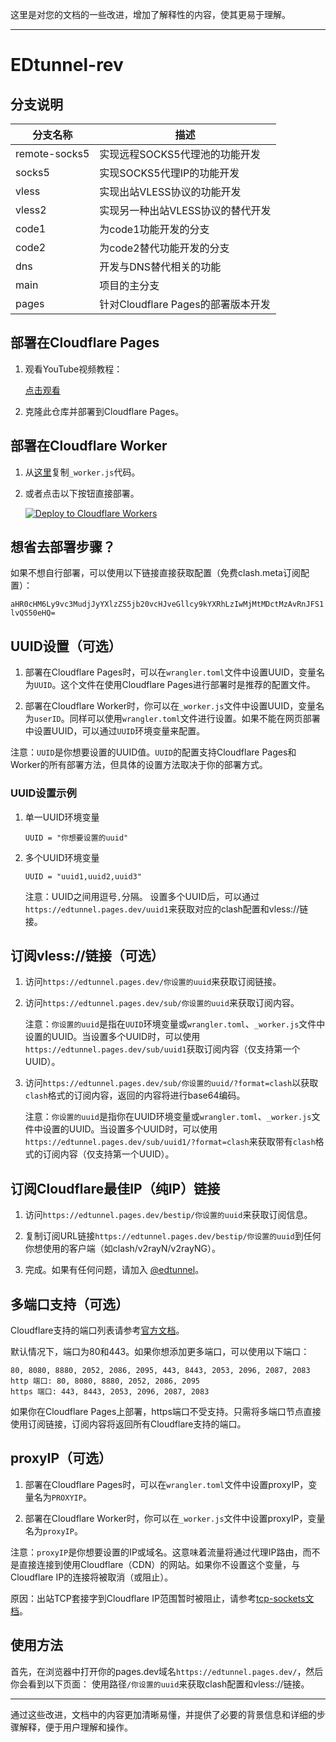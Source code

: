 这里是对您的文档的一些改进，增加了解释性的内容，使其更易于理解。

---

# EDtunnel-rev

## 分支说明

| 分支名称          | 描述                                                        |
| ----------------- | ----------------------------------------------------------- |
| remote-socks5     | 实现远程SOCKS5代理池的功能开发                               |
| socks5            | 实现SOCKS5代理IP的功能开发                                  |
| vless             | 实现出站VLESS协议的功能开发                                  |
| vless2            | 实现另一种出站VLESS协议的替代开发                            |
| code1             | 为code1功能开发的分支                                        |
| code2             | 为code2替代功能开发的分支                                    |
| dns               | 开发与DNS替代相关的功能                                      |
| main              | 项目的主分支                                                |
| pages             | 针对Cloudflare Pages的部署版本开发                           |

## 部署在Cloudflare Pages

1. 观看YouTube视频教程：

   [点击观看](https://www.youtube.com/watch?v=8I-yTNHB0aw)

2. 克隆此仓库并部署到Cloudflare Pages。

## 部署在Cloudflare Worker

1. 从[这里](https://github.com/EDtunnel-rev/EDtunnel-rev/blob/main/_worker.js)复制`_worker.js`代码。

2. 或者点击以下按钮直接部署。

   [![Deploy to Cloudflare Workers](https://deploy.workers.cloudflare.com/button)](https://deploy.workers.cloudflare.com/?url=https://github.com/EDtunnel-rev/EDtunnel-rev)

## 想省去部署步骤？

如果不想自行部署，可以使用以下链接直接获取配置（免费clash.meta订阅配置）：

`aHR0cHM6Ly9vc3MudjJyYXlzZS5jb20vcHJveGllcy9kYXRhLzIwMjMtMDctMzAvRnJFS1lvQS50eHQ=`

## UUID设置（可选）

1. 部署在Cloudflare Pages时，可以在`wrangler.toml`文件中设置UUID，变量名为`UUID`。这个文件在使用Cloudflare Pages进行部署时是推荐的配置文件。

2. 部署在Cloudflare Worker时，你可以在`_worker.js`文件中设置UUID，变量名为`userID`。同样可以使用`wrangler.toml`文件进行设置。如果不能在网页部署中设置UUID，可以通过`UUID`环境变量来配置。

注意：`UUID`是你想要设置的UUID值。`UUID`的配置支持Cloudflare Pages和Worker的所有部署方法，但具体的设置方法取决于你的部署方式。

### UUID设置示例

1. 单一UUID环境变量

   ```environment
   UUID = "你想要设置的uuid"
   ```

2. 多个UUID环境变量

   ```environment
   UUID = "uuid1,uuid2,uuid3"
   ```

   注意：UUID之间用逗号`,`分隔。
   设置多个UUID后，可以通过`https://edtunnel.pages.dev/uuid1`来获取对应的clash配置和vless://链接。

## 订阅vless://链接（可选）

1. 访问`https://edtunnel.pages.dev/你设置的uuid`来获取订阅链接。

2. 访问`https://edtunnel.pages.dev/sub/你设置的uuid`来获取订阅内容。

   注意：`你设置的uuid`是指在`UUID`环境变量或`wrangler.toml`、`_worker.js`文件中设置的UUID。当设置多个UUID时，可以使用`https://edtunnel.pages.dev/sub/uuid1`获取订阅内容（仅支持第一个UUID）。

3. 访问`https://edtunnel.pages.dev/sub/你设置的uuid/?format=clash`以获取`clash`格式的订阅内容，返回的内容将进行base64编码。

   注意：`你设置的uuid`是指你在UUID环境变量或`wrangler.toml`、`_worker.js`文件中设置的UUID。当设置多个UUID时，可以使用`https://edtunnel.pages.dev/sub/uuid1/?format=clash`来获取带有`clash`格式的订阅内容（仅支持第一个UUID）。

## 订阅Cloudflare最佳IP（纯IP）链接

1. 访问`https://edtunnel.pages.dev/bestip/你设置的uuid`来获取订阅信息。

2. 复制订阅URL链接`https://edtunnel.pages.dev/bestip/你设置的uuid`到任何你想使用的客户端（如clash/v2rayN/v2rayNG）。

3. 完成。如果有任何问题，请加入 [@edtunnel](https://t.me/edtunnel)。

## 多端口支持（可选）

   <!-- let portArray_http = [80, 8080, 8880, 2052, 2086, 2095];
	let portArray_https = [443, 8443, 2053, 2096, 2087, 2083]; -->

Cloudflare支持的端口列表请参考[官方文档](https://developers.cloudflare.com/cloudflare-one/connections/connect-apps/ports)。

默认情况下，端口为80和443。如果你想添加更多端口，可以使用以下端口：

```text
80, 8080, 8880, 2052, 2086, 2095, 443, 8443, 2053, 2096, 2087, 2083
http 端口: 80, 8080, 8880, 2052, 2086, 2095
https 端口: 443, 8443, 2053, 2096, 2087, 2083
```

如果你在Cloudflare Pages上部署，https端口不受支持。只需将多端口节点直接使用订阅链接，订阅内容将返回所有Cloudflare支持的端口。

## proxyIP（可选）

1. 部署在Cloudflare Pages时，可以在`wrangler.toml`文件中设置proxyIP，变量名为`PROXYIP`。

2. 部署在Cloudflare Worker时，你可以在`_worker.js`文件中设置proxyIP，变量名为`proxyIP`。

注意：`proxyIP`是你想要设置的IP或域名。这意味着流量将通过代理IP路由，而不是直接连接到使用Cloudflare（CDN）的网站。如果你不设置这个变量，与Cloudflare IP的连接将被取消（或阻止）。

原因：出站TCP套接字到Cloudflare IP范围暂时被阻止，请参考[tcp-sockets文档](https://developers.cloudflare.com/workers/runtime-apis/tcp-sockets/#considerations)。

## 使用方法

首先，在浏览器中打开你的pages.dev域名`https://edtunnel.pages.dev/`，然后你会看到以下页面：
使用路径`/你设置的uuid`来获取clash配置和vless://链接。

---

通过这些改进，文档中的内容更加清晰易懂，并提供了必要的背景信息和详细的步骤解释，便于用户理解和操作。
